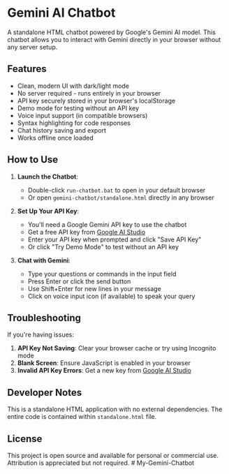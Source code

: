 # Gemini AI Chatbot

A standalone HTML chatbot powered by Google's Gemini AI model. This chatbot allows you to interact with Gemini directly in your browser without any server setup.

## Features

- Clean, modern UI with dark/light mode
- No server required - runs entirely in your browser
- API key securely stored in your browser's localStorage
- Demo mode for testing without an API key
- Voice input support (in compatible browsers)
- Syntax highlighting for code responses
- Chat history saving and export
- Works offline once loaded

## How to Use

1. **Launch the Chatbot**:
   - Double-click `run-chatbot.bat` to open in your default browser
   - Or open `gemini-chatbot/standalone.html` directly in any browser

2. **Set Up Your API Key**:
   - You'll need a Google Gemini API key to use the chatbot
   - Get a free API key from [Google AI Studio](https://makersuite.google.com/app/apikey)
   - Enter your API key when prompted and click "Save API Key"
   - Or click "Try Demo Mode" to test without an API key

3. **Chat with Gemini**:
   - Type your questions or commands in the input field
   - Press Enter or click the send button
   - Use Shift+Enter for new lines in your message
   - Click on voice input icon (if available) to speak your query

## Troubleshooting

If you're having issues:

1. **API Key Not Saving**: Clear your browser cache or try using Incognito mode
2. **Blank Screen**: Ensure JavaScript is enabled in your browser
3. **Invalid API Key Errors**: Get a new key from [Google AI Studio](https://makersuite.google.com/app/apikey)

## Developer Notes

This is a standalone HTML application with no external dependencies. The entire code is contained within `standalone.html` file.

## License

This project is open source and available for personal or commercial use. Attribution is appreciated but not required. #   M y - G e m i n i - C h a t b o t  
 